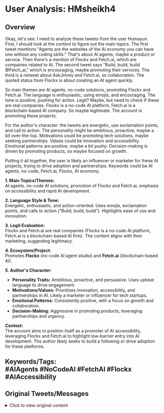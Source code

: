 # User Analysis: HMsheikh4

## Overview

<think>
Okay, let's see. I need to analyze these tweets from the user Humayun. First, I should look at the content to figure out the main topics. The first tweet mentions "Agents are the websites of the AI economy you can have one without any coding skills." That's about AI agents, maybe a product or service. Then there's a mention of Flockx and Fetch.ai, which are companies related to AI. The second tweet says "Build, build, build @Fetch_ai," which is encouraging, maybe promoting their services. The third is a retweet about AskJimmy and Fetch.ai, so collaboration. The quoted status from Flockx is about creating an AI agent quickly.

So main themes are AI agents, no-code solutions, promoting Flockx and Fetch.ai. The language is enthusiastic, using emojis, and encouraging. The tone is positive, pushing for action. Legit? Maybe, but need to check if these are real companies. Flockx is a no-code AI platform, Fetch.ai is a blockchain-based AI company. So maybe legitimate. The account is promoting these projects.

For the author's character: the tweets are energetic, use exclamation points, and call to action. The personality might be ambitious, proactive, maybe a bit over-the-top. Motivations could be promoting tech solutions, maybe seeking partnerships. Values could be innovation and accessibility. Emotional patterns are positive, maybe a bit pushy. Decision-making is driven by promoting products, so maybe focused on growth.

Putting it all together, the user is likely an influencer or marketer for these AI projects, trying to drive adoption and partnerships. Keywords could be AI agents, no-code, Fetch.ai, Flockx, AI economy.
</think>

**1. Main Topics/Themes:**  
AI agents, no-code AI solutions, promotion of Flockx and Fetch.ai, emphasis on accessibility and rapid AI development.  

**2. Language Style & Tone:**  
Energetic, enthusiastic, and action-oriented. Uses emojis, exclamation points, and calls to action ("Build, build, build"). Highlights ease of use and innovation.  

**3. Legit Evaluation:**  
Flockx and Fetch.ai are real companies (Flockx is a no-code AI platform, Fetch.ai is a blockchain-based AI firm). The content aligns with their marketing, suggesting legitimacy.  

**4. Ecosystem/Project:**  
Promotes **Flockx** (no-code AI agent studio) and **Fetch.ai** (blockchain-based AI).  

**5. Author's Character:**  
- **Personality Traits:** Ambitious, proactive, and persuasive. Uses upbeat language to drive engagement.  
- **Motivations/Values:** Prioritizes innovation, accessibility, and partnerships in AI. Likely a marketer or influencer for tech startups.  
- **Emotional Patterns:** Consistently positive, with a focus on growth and collaboration.  
- **Decision-Making:** Aggressive in promoting products, leveraging partnerships and urgency.  

**Context:**  
The account aims to position itself as a promoter of AI accessibility, leveraging Flockx and Fetch.ai to highlight low-barrier entry into AI development. The author likely seeks to build a following or drive adoption for these platforms.  

**Keywords/Tags:**  
#AIAgents #NoCodeAI #FetchAI #Flockx #AIAccessibility
---
## Original Tweets/Messages

<details>
<summary>Click to view original content</summary>

| Type | Content |
|------|---------|
| tweets | "{\"bookmarkCount\":3,\"conversationId\":\"1919618036383862957\",\"hashtags\":[],\"id\":\"1919618036383862957\",\"isQuoted\":true,\"isRetweet\":false,\"language\":\"en\",\"likes\":55,\"name\":\"Humayun\",\"mentions\":[],\"permanentUrl\":\"https://x.com/HMsheikh4/status/1919618036383862957\",\"photos\":[],\"poll\":null,\"quotedStatus\":{\"bookmarkCount\":1,\"conversationId\":\"1919534234189836558\",\"hashtags\":[],\"id\":\"1919534234189836558\",\"isQuoted\":false,\"isRetweet\":false,\"language\":\"en\",\"likes\":15,\"name\":\"Flockx \| No-Code Agent Studio\",\"mentions\":[{\"id_str\":\"1505960692012232706\",\"name\":\"Flockx \| No-Code Agent Studio\",\"screen_name\":\"flockxofficial\",\"indices\":[53,68]},{\"id_str\":\"911245230426525697\",\"name\":\"Fetch.ai\",\"screen_name\":\"Fetch_ai\",\"indices\":[72,81]}],\"permanentUrl\":\"https://x.com/flockxofficial/status/1919534234189836558\",\"photos\":[{\"id\":\"1919534125062508544\",\"url\":\"https://pbs.twimg.com/media/GqOOHdqXUAATrIy.jpg\"}],\"poll\":null,\"quotes\":0,\"replies\":0,\"retweets\":4,\"text\":\"Create your business AI agent in under a minute with @flockxofficial by @Fetch_ai \\n\\n-Pick your business type\\n-Name your agent\\n-Give it a personality\\n-Add your location\\n\\n…and that’s it—you’re live!\\n\\nYour AI Agent is now representing you in the AI world. https://t.co/1QgUpoKtoB\",\"thread\":[],\"timeParsed\":\"2025-05-05T23:26:39.000Z\",\"timestamp\":1746487599,\"urls\":[],\"userId\":\"1505960692012232706\",\"username\":\"flockxofficial\",\"videos\":[],\"views\":1294},\"quotedStatusId\":\"1919534234189836558\",\"quotes\":0,\"replies\":1,\"retweets\":6,\"text\":\"Agents are the websites of the AI economy you can have one without any coding skills. 👇\",\"thread\":[],\"timeParsed\":\"2025-05-06T04:59:39.000Z\",\"timestamp\":1746507579,\"urls\":[],\"userId\":\"2399167096\",\"username\":\"HMsheikh4\",\"videos\":[],\"views\":1100}" |
| messages | Agents are the websites of the AI economy you can have one without any coding skills. 👇 |
| tweets | "{\"bookmarkCount\":1,\"conversationId\":\"1918011454235787736\",\"hashtags\":[],\"id\":\"1918011454235787736\",\"isQuoted\":false,\"isRetweet\":false,\"language\":\"en\",\"likes\":324,\"name\":\"Humayun\",\"mentions\":[{\"id_str\":\"911245230426525697\",\"name\":\"Fetch.ai\",\"screen_name\":\"Fetch_ai\",\"indices\":[20,29]}],\"permanentUrl\":\"https://x.com/HMsheikh4/status/1918011454235787736\",\"photos\":[],\"poll\":null,\"quotes\":1,\"replies\":12,\"retweets\":24,\"text\":\"Build, build, build @Fetch_ai\",\"thread\":[],\"timeParsed\":\"2025-05-01T18:35:40.000Z\",\"timestamp\":1746124540,\"urls\":[],\"userId\":\"2399167096\",\"username\":\"HMsheikh4\",\"videos\":[],\"views\":6731}" |
| messages | Build, build, build @Fetch_ai |
| messages | RT @askjimmy_ai: AskJimmy 🤝 https://t.co/8cyUmym2iZ

We’re teaming up with @Fetch_ai to bring their powerful LLM into the AskJimmy framewor… |

</details>
